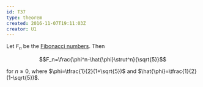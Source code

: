 ```yaml
---
id: T37
type: theorem
created: 2016-11-07T19:11:03Z
creator: U1
---
```

Let $F_n$ be the [Fibonacci numbers](D9#fibonacci-number). Then

$$F_n=\frac{\phi^n-\hat{\phi}\strut^n}{\sqrt{5}}$$

for $n\geq0$, where $\phi=\tfrac{1}{2}(1+\sqrt{5})$ and $\hat{\phi}=\tfrac{1}{2}(1-\sqrt{5})$.